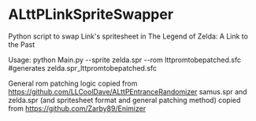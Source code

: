 # ALttPLinkSpriteSwapper
Python script to swap Link's spritesheet in The Legend of Zelda: A Link to the Past

Usage: python Main.py --sprite zelda.spr --rom lttpromtobepatched.sfc #generates zelda.spr_lttpromtobepatched.sfc

General rom patching logic copied from https://github.com/LLCoolDave/ALttPEntranceRandomizer
samus.spr and zelda.spr (and spritesheet format and general patching method) copied from https://github.com/Zarby89/Enimizer

